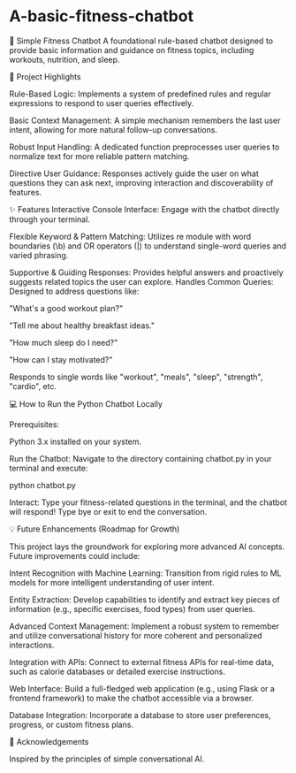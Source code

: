 # A-basic-fitness-chatbot

🤖 Simple Fitness Chatbot A foundational rule-based chatbot designed to provide basic information and guidance on fitness topics, including workouts, nutrition, and sleep.

🌟 Project Highlights

Rule-Based Logic: Implements a system of predefined rules and regular expressions to respond to user queries effectively.

Basic Context Management: A simple mechanism remembers the last user intent, allowing for more natural follow-up conversations.

Robust Input Handling: A dedicated function preprocesses user queries to normalize text for more reliable pattern matching.

Directive User Guidance: Responses actively guide the user on what questions they can ask next, improving interaction and discoverability of features.

✨ Features
Interactive Console Interface: Engage with the chatbot directly through your terminal.

Flexible Keyword & Pattern Matching: Utilizes re module with word boundaries (\b) and OR operators (|) to understand single-word queries and varied phrasing.

Supportive & Guiding Responses: Provides helpful answers and proactively suggests related topics the user can explore.
Handles Common Queries: Designed to address questions like:

"What's a good workout plan?"

"Tell me about healthy breakfast ideas."

"How much sleep do I need?"

"How can I stay motivated?"

Responds to single words like "workout", "meals", "sleep", "strength", "cardio", etc.

💻 How to Run the Python Chatbot Locally

Prerequisites:

Python 3.x installed on your system.


Run the Chatbot: Navigate to the directory containing chatbot.py in your terminal and execute:

python chatbot.py


Interact: Type your fitness-related questions in the terminal, and the chatbot will respond! Type bye or exit to end the conversation.

💡 Future Enhancements (Roadmap for Growth)

This project lays the groundwork for exploring more advanced AI concepts. Future improvements could include:

Intent Recognition with Machine Learning: Transition from rigid rules to ML models for more intelligent understanding of user intent.

Entity Extraction: Develop capabilities to identify and extract key pieces of information (e.g., specific exercises, food types) from user queries.

Advanced Context Management: Implement a robust system to remember and utilize conversational history for more coherent and personalized interactions.

Integration with APIs: Connect to external fitness APIs for real-time data, such as calorie databases or detailed exercise instructions.

Web Interface: Build a full-fledged web application (e.g., using Flask or a frontend framework) to make the chatbot accessible via a browser.

Database Integration: Incorporate a database to store user preferences, progress, or custom fitness plans.

🙏 Acknowledgements

Inspired by the principles of simple conversational AI.
